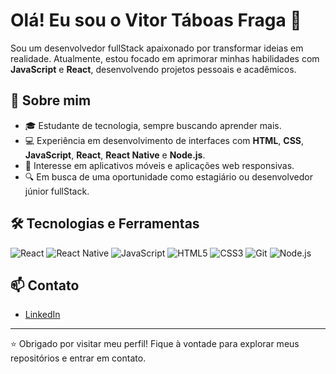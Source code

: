 # Olá! Eu sou o Vitor Táboas Fraga 👋

Sou um desenvolvedor fullStack apaixonado por transformar ideias em realidade. Atualmente, estou focado em aprimorar minhas habilidades com **JavaScript** e **React**, desenvolvendo projetos pessoais e acadêmicos.

## 🚀 Sobre mim

- 🎓 Estudante de tecnologia, sempre buscando aprender mais.
- 💻 Experiência em desenvolvimento de interfaces com **HTML**, **CSS**, **JavaScript**, **React**, **React Native** e **Node.js**.
- 📱 Interesse em aplicativos móveis e aplicações web responsivas.
- 🔍 Em busca de uma oportunidade como estagiário ou desenvolvedor júnior fullStack.

## 🛠️ Tecnologias e Ferramentas

![React](https://img.shields.io/badge/-React-61DAFB?style=flat&logo=react&logoColor=white)
![React Native](https://img.shields.io/badge/-React_Native-20232A?style=flat&logo=react&logoColor=61DAFB)
![JavaScript](https://img.shields.io/badge/-JavaScript-F7DF1E?style=flat&logo=javascript&logoColor=black)
![HTML5](https://img.shields.io/badge/-HTML5-E34F26?style=flat&logo=html5&logoColor=white)
![CSS3](https://img.shields.io/badge/-CSS3-1572B6?style=flat&logo=css3&logoColor=white)
![Git](https://img.shields.io/badge/-Git-F05032?style=flat&logo=git&logoColor=white)
![Node.js](https://img.shields.io/badge/Node-5FA04E?style=flat&logo=nodedotjs&logoColor=white)

## 📫 Contato

- [LinkedIn](https://www.linkedin.com/in/vitor-táboas-fraga-002651212)

---

⭐ Obrigado por visitar meu perfil! Fique à vontade para explorar meus repositórios e entrar em contato.
